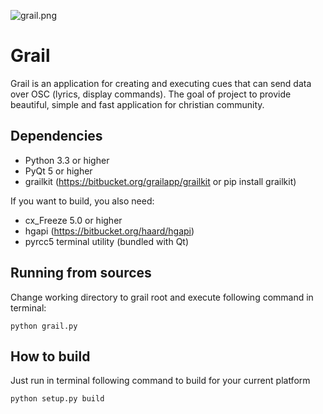 ![grail.png](https://bitbucket.org/repo/xxy864/images/3941624082-grail.png)

# Grail #

Grail is an application for creating and executing cues that can send data over OSC (lyrics, display commands).
The goal of project to provide beautiful, simple and fast application for christian community.

## Dependencies ##

* Python 3.3 or higher
* PyQt 5 or higher
* grailkit (https://bitbucket.org/grailapp/grailkit or pip install grailkit)

If you want to build, you also need:

* cx_Freeze 5.0 or higher
* hgapi (https://bitbucket.org/haard/hgapi)
* pyrcc5 terminal utility (bundled with Qt)

## Running from sources ##

Change working directory to grail root and
execute following command in terminal:

    python grail.py

## How to build ##

Just run in terminal following command to build for your current platform

    python setup.py build
